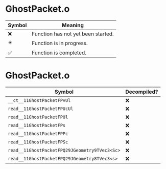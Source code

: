 # GhostPacket.o
| Symbol | Meaning 
| ------------- | ------------- 
| :x: | Function has not yet been started. 
| :eight_pointed_black_star: | Function is in progress. 
| :white_check_mark: | Function is completed. 


# GhostPacket.o
| Symbol | Decompiled? |
| ------------- | ------------- |
| `__ct__11GhostPacketFPvUl` | :x: |
| `read__11GhostPacketFPUcUl` | :x: |
| `read__11GhostPacketFPUl` | :x: |
| `read__11GhostPacketFPs` | :x: |
| `read__11GhostPacketFPPc` | :x: |
| `read__11GhostPacketFPSc` | :x: |
| `read__11GhostPacketFPQ29JGeometry9TVec3<Sc>` | :x: |
| `read__11GhostPacketFPQ29JGeometry8TVec3<s>` | :x: |
